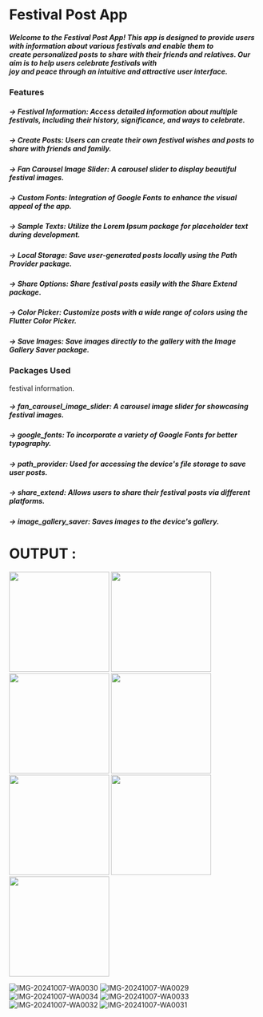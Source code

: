 # Festival Post App

##### Welcome to the Festival Post App! This app is designed to provide users with information about various festivals and enable them to <br> create personalized posts to share with their friends and relatives. Our aim is to help users celebrate festivals with <br> joy and peace through an intuitive and attractive user interface.

### Features

##### → Festival Information: Access detailed information about multiple festivals, including their history, significance, and ways to celebrate.
##### → Create Posts: Users can create their own festival wishes and posts to share with friends and family.
##### → Fan Carousel Image Slider: A carousel slider to display beautiful festival images.
##### → Custom Fonts: Integration of Google Fonts to enhance the visual appeal of the app.
##### → Sample Texts: Utilize the Lorem Ipsum package for placeholder text during development.
##### → Local Storage: Save user-generated posts locally using the Path Provider package.
##### → Share Options: Share festival posts easily with the Share Extend package.
##### → Color Picker: Customize posts with a wide range of colors using the Flutter Color Picker.
##### → Save Images: Save images directly to the gallery with the Image Gallery Saver package.


### Packages Used
festival information.
##### → fan_carousel_image_slider: A carousel image slider for showcasing festival images.
##### → google_fonts: To incorporate a variety of Google Fonts for better typography.
##### → path_provider: Used for accessing the device's file storage to save user posts.
##### → share_extend: Allows users to share their festival posts via different platforms.
##### → image_gallery_saver: Saves images to the device's gallery.

# OUTPUT :


<img src = "https://github.com/user-attachments/assets/f60159da-a11d-4539-85d2-5de906024dbb" width="200">
<img src = "https://github.com/user-attachments/assets/e1874b76-0b8b-47c0-b33a-75ffe54dbdfb" width="200">
<img src = "https://github.com/user-attachments/assets/e6d888c9-c007-441b-b022-253cf744dd92" width="200">
<img src = "https://github.com/user-attachments/assets/c39f0b1d-4eb7-432f-af45-15515336cd65" width="200">
<img src = "https://github.com/user-attachments/assets/02877415-b427-40b3-a796-c8711f60c58c" width="200">
<img src = "https://github.com/user-attachments/assets/0d63fef2-c902-4465-987d-3cbf6b1dfe2a" width="200">
<img src = "https://github.com/user-attachments/assets/ba78e0a8-9b6f-4789-937d-7dedbd4198e4" width="200">


![IMG-20241007-WA0030]()
![IMG-20241007-WA0029]()
![IMG-20241007-WA0034]()
![IMG-20241007-WA0033]()
![IMG-20241007-WA0032]()
![IMG-20241007-WA0031]()

